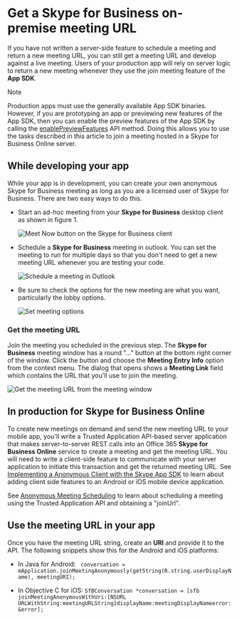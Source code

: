# Get a Skype for Business on-premise meeting URL
If you have not written a server-side feature to schedule a meeting and return a new meeting URL, you can still get a meeting URL and develop against a live meeting. Users of your production app will rely on server logic to return a new meeting whenever they use the join meeting feature of the **App SDK**.

> [!NOTE]
> Production apps must use the generally available App SDK binaries. However, if you are prototyping an app or previewing new features of the App SDK, then you
> can enable the preview features of the App SDK by calling the [enablePreviewFeatures](https://ucwa.skype.com/reference/appSDK/Android/com/microsoft/office/sfb/appsdk/ConfigurationManager.html#enablePreviewFeatures()) API method. Doing this allows you
> to use the tasks described in this article to join a meeting hosted in a Skype for Business Online server.


## While developing your app
While your app is in development, you can create your own anonymous Skype for Business meeting as long as you are a licensed user of Skype for Business. There are two easy ways to do this.

* Start an ad-hoc meeting from your **Skype for Business** desktop client as shown in figure 1. 

  ![Meet Now button on the Skype for Business client](images/meetnow.PNG "Figure 1. Meet Now button on the Skype for Business client")

* Schedule a **Skype for Business** meeting in outlook. You can set the meeting to run for multiple
  days so that you don't need to get a new meeting URL whenever you are testing your code.

  ![Schedule a meeting in Outlook](images/outlookmeeting.PNG "Figure 2. Schedule a meeting in Outlook")
 
* Be sure to check the options for the new meeting are what you want, particularly the lobby options.

  ![Set meeting options](images/meetingoptions.PNG "Figure 3. set meeting options")


                                                                                 
### Get the meeting URL
 
 Join the meeting you scheduled in the previous step. The **Skype for Business** meeting window has a  round "..." button at the 
 bottom right corner of the window. Click the button and choose the **Meeting Entry Info** option from the 
 context menu. The dialog that opens shows a **Meeting Link** field which contains the URL that you'll use to join the
 meeting.  
 
 ![Get the meeting URL from the meeting window](images/entryinfo.PNG "Figure 4. Get the meeting URL from the meeting window")
 
 
 
## In production for Skype for Business Online
 
 To create new meetings on demand and send the new meeting URL to your mobile app, you'll 
 write a Trusted Application API-based server application that makes server-to-server REST calls into an Office 365 **Skype for Business Online** service
 to create a meeting and get the meeting URL. You will need to write a client-side feature to
 communicate with your server application to initiate this transaction and get the
 returned meeting URL. See [Implementing a Anonymous Client with the Skype App SDK](../Trusted-Application-API/docs/ImplementingAnonymousClientWithSkypeAppSDK.md) to learn about adding client side features to an 
 Android or iOS mobile device application.
 
 See [Anonymous Meeting Scheduling](../Trusted-Application-API/docs/AnonymousMeetingSchedule.md) to learn about scheduling a meeting using the Trusted Application API and obtaining a "joinUrl".
 
 
## Use the meeting URL in your app
 
 Once you have the meeting URL string, create an **URI** and provide it to the API. The following snippets show this for the Android and iOS platforms:

- In Java for Android:   ``` conversation = mApplication.joinMeetingAnonymously(getString(R.string.userDisplayName), meetingURI);```

- In Objective C for iOS: ```SfBConversation *conversation = [sfb joinMeetingAnonymousWithUri:[NSURL URLWithString:meetingURLString]displayName:meetingDisplayNameerror:&error];```

